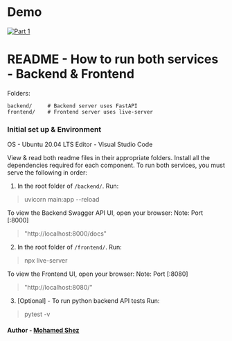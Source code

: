 # Demo

[![Part 1](https://img.youtube.com/vi/K_KQ3GUvKiE/0.jpg)](https://youtu.be/51g3W9bLeeg)

# README - How to run both services - Backend & Frontend

Folders:
```
backend/     # Backend server uses FastAPI
frontend/    # Frontend server uses live-server
```

### Initial set up & Environment
OS - Ubuntu 20.04 LTS
Editor - Visual Studio Code

View & read both readme files in their appropriate folders.
Install all the dependencies required for each component.
To run both services, you must serve the following in order:

1. In the root folder of `/backend/`.
Run:
> uvicorn main:app --reload

To view the Backend Swagger API UI, open your browser:
Note: Port [:8000]
> "http://localhost:8000/docs"


2. In the root folder of `/frontend/`.
Run:
> npx live-server

To view the Frontend UI, open your browser:
Note: Port [:8080]
> "http://localhost:8080/"


3. [Optional] - To run python backend API tests
Run:
> pytest -v

#### Author - [Mohamed Shez](https://github.com/shez1461)
